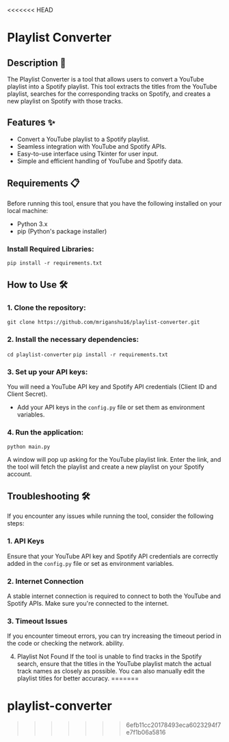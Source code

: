 <<<<<<< HEAD
# Playlist Converter

## Description 📄
The Playlist Converter is a tool that allows users to convert a YouTube playlist into a Spotify playlist. This tool extracts the titles from the YouTube playlist, searches for the corresponding tracks on Spotify, and creates a new playlist on Spotify with those tracks.

## Features ✨
- Convert a YouTube playlist to a Spotify playlist.
- Seamless integration with YouTube and Spotify APIs.
- Easy-to-use interface using Tkinter for user input.
- Simple and efficient handling of YouTube and Spotify data.

## Requirements 📋
Before running this tool, ensure that you have the following installed on your local machine:
- Python 3.x
- pip (Python's package installer)

### Install Required Libraries:
`pip install -r requirements.txt`

## How to Use 🛠️

### 1. Clone the repository:
`git clone https://github.com/mriganshu16/playlist-converter.git`

### 2. Install the necessary dependencies:
`cd playlist-converter`
`pip install -r requirements.txt`

### 3. Set up your API keys:
You will need a YouTube API key and Spotify API credentials (Client ID and Client Secret).
- Add your API keys in the `config.py` file or set them as environment variables.

### 4. Run the application:
`python main.py`

A window will pop up asking for the YouTube playlist link. Enter the link, and the tool will fetch the playlist and create a new playlist on your Spotify account.

## Troubleshooting 🛠️
If you encounter any issues while running the tool, consider the following steps:

### 1. API Keys
Ensure that your YouTube API key and Spotify API credentials are correctly added in the `config.py` file or set as environment variables.

### 2. Internet Connection
A stable internet connection is required to connect to both the YouTube and Spotify APIs. Make sure you're connected to the internet.

### 3. Timeout Issues
If you encounter timeout errors, you can try increasing the timeout period in the code or checking the network.
ability.

4. Playlist Not Found
If the tool is unable to find tracks in the Spotify search, ensure that the titles in the YouTube playlist match the actual track names as closely as possible. You can also manually edit the playlist titles for better accuracy.
=======
# playlist-converter
>>>>>>> 6efb11cc20178493eca6023294f7e7f1b06a5816
